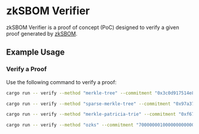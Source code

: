 # zkSBOM Verifier

zkSBOM Verifier is a proof of concept (PoC) designed to verify a given proof generated by [zkSBOM](../zksbom/).

## Example Usage

### Verify a Proof

Use the following command to verify a proof:

```Bash
cargo run -- verify --method "merkle-tree" --commitment "0x3c0d917514e8f20f5f8063cd874305e07f79c4988293d8ac17512901da567d35" --proof_path "../zksbom/tmp/output/proof.txt"
```

```Bash
cargo run -- verify --method "sparse-merkle-tree" --commitment "0x97a3794926b6fd5b8d7c9d5df5b500fe6902eb23224b7e6b4714f107944c9efd" --proof_path "../zksbom/tmp/output/proof.txt"
```

```Bash
cargo run -- verify --method "merkle-patricia-trie" --commitment "0xf672df5906e69514c0416b58461073fe4b177f285e1fe880697a95d065b10f93" --proof_path "../zksbom/tmp/output/proof.txt"
```

```Bash
cargo run -- verify --method "ozks" --commitment "700000001000000000000A002E002800240004000A000000A4E51D09D2AF41D8EC7CF816B920B56C00BCC0F3EEDE121391FF0CBE7DD9A844100000000100000000000600080004000600000004000000200000000F9547C4E9690EBAEE24009E3EB0181ECAB390D748D54B6E3BAB412F8F30CDA0" --proof_path "../zksbom/tmp/output/proof.txt"
```
